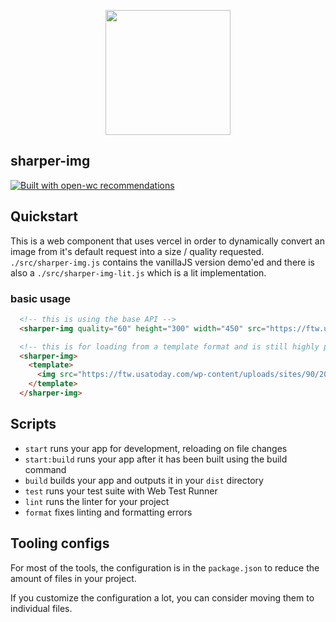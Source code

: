 <p align="center">
  <img width="200" src="https://open-wc.org/hero.png"></img>
</p>

## sharper-img

[![Built with open-wc recommendations](https://img.shields.io/badge/built%20with-open--wc-blue.svg)](https://github.com/open-wc)

## Quickstart

This is a web component that uses vercel in order to dynamically convert an image from it's default request into a size / quality requested.
`./src/sharper-img.js` contains the vanillaJS version demo'ed and there is also a `./src/sharper-img-lit.js` which is a lit implementation.

### basic usage
```html
  <!-- this is using the base API -->
  <sharper-img quality="60" height="300" width="450" src="https://ftw.usatoday.com/wp-content/uploads/sites/90/2017/05/spongebob.jpg?w=1000&h=600&crop=1"></sharper-img>

  <!-- this is for loading from a template format and is still highly performant-->
  <sharper-img>
    <template>
      <img src="https://ftw.usatoday.com/wp-content/uploads/sites/90/2017/05/spongebob.jpg?w=1000&h=600&crop=1" decoding="async" fetchpriority="low" />
    </template>
  </sharper-img>
```

## Scripts

- `start` runs your app for development, reloading on file changes
- `start:build` runs your app after it has been built using the build command
- `build` builds your app and outputs it in your `dist` directory
- `test` runs your test suite with Web Test Runner
- `lint` runs the linter for your project
- `format` fixes linting and formatting errors

## Tooling configs

For most of the tools, the configuration is in the `package.json` to reduce the amount of files in your project.

If you customize the configuration a lot, you can consider moving them to individual files.

